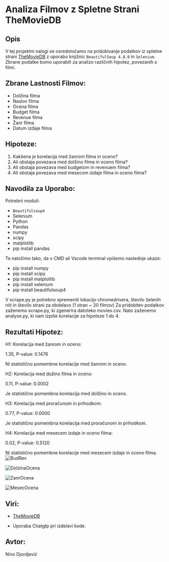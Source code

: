 # **Analiza Filmov z Spletne Strani TheMovieDB**

## **Opis**
V tej projektni nalogi se osredotočamo na pridobivanje podatkov iz spletne strani [TheMovieDB](https://www.themoviedb.org/) z uporabo knjižnic `BeautifulSoup 4.8.0` in `Selenium`. Zbrane podatke bomo uporabili za analizo različnih hipotez, povezanih s filmi.

## **Zbrane Lastnosti Filmov:**
- Dolžina filma
- Naslov filma
- Ocena filma
- Budget filma
- Revenue filma
- Žanr filma
- Datum izdaje filma

## **Hipoteze:**
1. Kakšena je korelacija med žanrom filma in oceno?
2. Ali obstaja povezava med dolžino filma in oceno filma?
3. Ali obstaja povezava med budgetom in revenuem filma?
4. Ali obstaja povezava med mesecom izdaje filma in oceno filma?

## **Navodila za Uporabo:**
Potrebni moduli: 
- `Beautifulsoup4` 
- Selenium 
- Python
- Pandas
- numpy
- scipy
- matplotlib
- pip install pandas

  
Te naložimo tako, da v CMD ali Vscode terminal vpišemo naslednje ukaze:
- pip install numpy
- pip install scipy
- pip install matplotlib
- pip install selenium
- pip install beautifulsoup4

  
V scrape.py je potrebno spremeniti lokacijo chromedrivera, število želenih niti in število strani za obdelavo (1 stran ~ 20 filmov)
Za pridobitev podatkov zaženemo scrape.py, ki zgenerira datoteko movies.csv.
Nato zaženemo analyse.py, ki nam izpiše korelacije za hipoteze 1 do 4.

## **Rezultati Hipotez:**


H1: Korelacija med žanrom in oceno: 

1.35, P-value: 0.1476


Ni statistično pomembne korelacije med žanrom in oceno.


H2: Korelacija med dožino filma in oceno: 

0.11, P-value: 0.0002


Je statistično pomembna korelacija med dolžino in oceno.


H3: Korelacija med proračunom in prihodkom: 


0.77, P-value: 0.0000


Je statistično pomembna korelacija med proračunom in prihodkom.


H4: Korelacija med mesecem izdaje in oceno filma: 


0.02, P-value: 0.5120


Ni statistično pomembne korelacije med mesecem izdaje in oceno filma.
![BudRev](https://github.com/Ninodj123/prog1-projektna/assets/109914375/7d0208bf-a49b-4ecb-a127-7d885861f898)


![DolzinaOcena](https://github.com/Ninodj123/prog1-projektna/assets/109914375/f8e37734-d5f3-4fa4-9ea0-1eb05db37773)


![ZanrOcena](https://github.com/Ninodj123/prog1-projektna/assets/109914375/d924a98b-2d0d-44f8-a6c1-27d6f5467a96)


![MesecOcena](https://github.com/Ninodj123/prog1-projektna/assets/109914375/f6633258-a1f6-46db-b8d1-455898a05844)

## **Viri:**

- [TheMovieDB](https://www.themoviedb.org/)

- Uporaba Chatgtp pri izdelavi kode.

## **Avtor:**
Nino Djordjević
